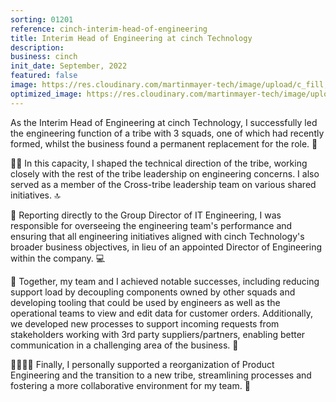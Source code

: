 ```yaml
---
sorting: 01201
reference: cinch-interim-head-of-engineering
title: Interim Head of Engineering at cinch Technology
description:
business: cinch
init_date: September, 2022
featured: false
image: https://res.cloudinary.com/martinmayer-tech/image/upload/c_fill,h_400,w_760/v1658971826/2013-08-11_15.23.55_alt_bovawh.jpg
optimized_image: https://res.cloudinary.com/martinmayer-tech/image/upload/c_fill,h_200,w_380/v1658971826/2013-08-11_15.23.55_alt_bovawh.jpg
---
```

As the Interim Head of Engineering at cinch Technology, I successfully led the engineering function of a tribe with 3 squads, one of which had recently formed, whilst the business found a permanent replacement for the role. 🌟

👨‍💼 In this capacity, I shaped the technical direction of the tribe, working closely with the rest of the tribe leadership on engineering concerns. I also served as a member of the Cross-tribe leadership team on various shared initiatives. 🔝

👥 Reporting directly to the Group Director of IT Engineering, I was responsible for overseeing the engineering team's performance and ensuring that all engineering initiatives aligned with cinch Technology's broader business objectives, in lieu of an appointed Director of Engineering within the company. 💻

🚀 Together, my team and I achieved notable successes, including reducing support load by decoupling components owned by other squads and developing tooling that could be used by engineers as well as the operational teams to view and edit data for customer orders. Additionally, we developed new processes to support incoming requests from stakeholders working with 3rd party suppliers/partners, enabling better communication in a challenging area of the business. 🙌

👨‍👩‍👧‍👦 Finally, I personally supported a reorganization of Product Engineering and the transition to a new tribe, streamlining processes and fostering a more collaborative environment for my team. 💪
